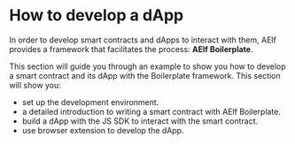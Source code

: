 # How to develop a dApp

In order to develop smart contracts and dApps to interact with them, AElf provides a framework that facilitates the process: **AElf Boilerplate**.

This section will guide you through an example to show you how to develop a smart contract and its dApp with the Boilerplate framework. This section will show you:

- set up the development environment.
- a detailed introduction to writing a smart contract with AElf Boilerplate.
- build a dApp with the JS SDK to interact with the smart contract.
- use browser extension to develop the dApp.

